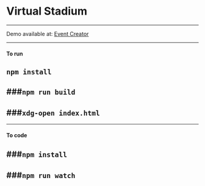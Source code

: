 # Virtual Stadium
---
Demo available at: [Event Creator](https://palamalama.github.io/virtual_stadium/ "Github.io Event Creator")

---
#### To run
```npm install```
---
###```npm run build```
---
###```xdg-open index.html```
---
---
#### To code
###```npm install```
---
###```npm run watch```
---
